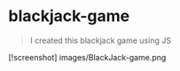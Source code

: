 # blackjack-game

> I created this blackjack game using JS

[!screenshot] images/BlackJack-game.png
